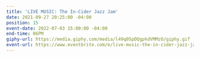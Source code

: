```yaml
---
title: 'LIVE MUSIC: The In-Cider Jazz Jam'
date: 2021-09-27 20:25:00 -04:00
position: 15
event-date: 2022-07-03 15:00:00 -04:00
end-time: 06PM
giphy-url: https://media.giphy.com/media/l49q05pDQgpkdVMMzO/giphy.gif
event-url: https://www.eventbrite.com/e/live-music-the-in-cider-jazz-jam-tickets-372512644347
---
```


